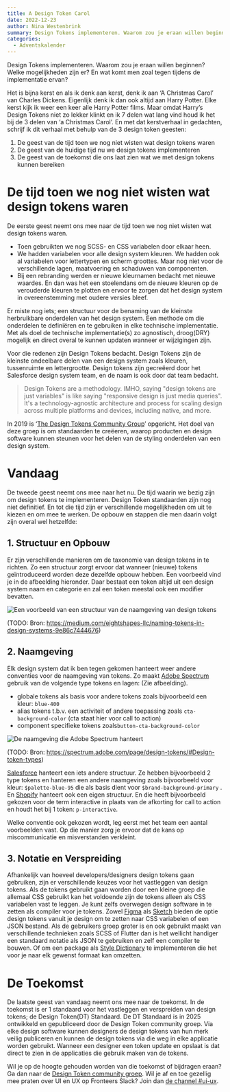 ```yaml
---
title: A Design Token Carol
date: 2022-12-23
author: Nina Westenbrink
summary: Design Tokens implementeren. Waarom zou je eraan willen beginnen? Welke mogelijkheden zijn er? En wat komt men zoal tegen tijdens de implementatie ervan?
categories: 
  - Adventskalender
---
```

Design Tokens implementeren. Waarom zou je eraan willen beginnen? Welke mogelijkheden zijn er? En wat komt men zoal tegen tijdens de implementatie ervan?

Het is bijna kerst en als ik denk aan kerst, denk ik aan ‘A Christmas Carol’ van Charles Dickens. Eigenlijk denk ik dan ook altijd aan Harry Potter. Elke kerst kijk ik weer een keer alle Harry Potter films. Maar omdat Harry’s Design Tokens niet zo lekker klinkt en ik 7 delen wat lang vind houd ik het bij de 3 delen van ‘a Christmas Carol’. En met dat kerstverhaal in gedachten, schrijf ik dit verhaal met behulp van de 3 design token geesten:

1. De geest van de tijd toen we nog niet wisten wat design tokens waren
2. De geest van de huidige tijd nu we design tokens implementeren
3. De geest van de toekomst die ons laat zien wat we met design tokens kunnen bereiken

# De tijd toen we nog niet wisten wat design tokens waren

De eerste geest neemt ons mee naar de tijd toen we nog niet wisten wat design tokens waren.

* Toen gebruikten we nog SCSS- en CSS variabelen door elkaar heen.
* We hadden variabelen voor alle design system kleuren. We hadden ook al variabelen voor lettertypen en scherm groottes. Maar nog niet voor de verschillende lagen, maatvoering en schaduwen van componenten.
* Bij een rebranding werden er nieuwe kleurnamen bedacht met nieuwe waardes. En dan was het een stoelendans om de nieuwe kleuren op de verouderde kleuren te plotten en ervoor te zorgen dat het design system in overeenstemming met oudere versies bleef.

Er miste nog iets; een structuur voor de benaming van de kleinste herbruikbare onderdelen van het design system. Een methode om die onderdelen te definiëren en te gebruiken in elke technische implementatie. Met als doel de technische implementatie(s) zo agnostisch, droog(DRY) mogelijk en direct overal te kunnen updaten wanneer er wijzigingen zijn.

Voor die redenen zijn Design Tokens bedacht. Design Tokens zijn de kleinste ondeelbare delen van een design system zoals kleuren, tussenruimte en lettergrootte. Design tokens zijn gecreëerd door het Salesforce design system team, en de naam is ook door dat team bedacht.

> Design Tokens are a methodology. IMHO, saying "design tokens are just variables" is like saying "responsive design is just media queries". It's a technology-agnostic architecture and process for scaling design across multiple platforms and devices, including native, and more.

In 2019 is ‘[The Design Tokens Community Group](https://www.w3.org/community/design-tokens/)’ opgericht. Het doel van deze groep is om standaarden te creëeren, waarop producten en design software kunnen steunen voor het delen van de styling onderdelen van een design system.

# Vandaag

De tweede geest neemt ons mee naar het nu. De tijd waarin we bezig zijn om design tokens te implementeren. Design Token standaarden zijn nog niet definitief. En tot die tijd zijn er verschillende mogelijkheden om uit te kiezen en om mee te werken. De opbouw en stappen die men daarin volgt zijn overal wel hetzelfde:

## 1. Structuur en Opbouw

Er zijn verschillende manieren om de taxonomie van design tokens in te richten. Zo een structuur zorgt ervoor dat wanneer (nieuwe) tokens geïntroduceerd worden deze dezelfde opbouw hebben. Een voorbeeld vind je in de afbeelding hieronder. Daar bestaat een token altijd uit een design system naam en categorie en zal een token meestal ook een modifier bevatten.

![Een voorbeeld van een structuur van de naamgeving van design tokens](https://fronteers.nl/_img/adventskalender/blog-nina-1.png)

(TODO: Bron: https://medium.com/eightshapes-llc/naming-tokens-in-design-systems-9e86c7444676)

## 2. Naamgeving

Elk design system dat ik ben tegen gekomen hanteert weer andere conventies voor de naamgeving van tokens. Zo maakt [Adobe Spectrum](https://www.notion.so/2317415513144ecc9ff32b5160254bcb) gebruik van de volgende type tokens en lagen: (Zie afbeelding).

* globale tokens als basis voor andere tokens zoals bijvoorbeeld een kleur: `blue-400`
* alias tokens t.b.v. een activiteit of andere toepassing zoals `cta-background-color`  (cta staat hier voor call to action)
* component specifieke tokens zoals`button-cta-background-color`

![De naamgeving die Adobe Spectrum hanteert](https://fronteers.nl/_img/adventskalender/blog-nina-2.png)

(TODO: Bron: https://spectrum.adobe.com/page/design-tokens/#Design-token-types)

[Salesforce](https://www.notion.so/2317415513144ecc9ff32b5160254bcb) hanteert een iets andere structuur. Ze hebben bijvoorbeeld 2 type tokens en hanteren  een andere naamgeving zoals bijvoorbeeld voor kleur: `$palette-blue-95` die als basis dient voor `$brand-background-primary` . En [Shopify](https://www.notion.so/2317415513144ecc9ff32b5160254bcb) hanteert ook een eigen structuur. En die heeft  bijvoorbeeld gekozen voor de term interactive in plaats van de afkorting for call to action en houdt het bij 1 token: `p-interactive`.

Welke conventie ook gekozen wordt, leg eerst met het team een aantal voorbeelden vast. Op die manier zorg je ervoor dat de kans op miscommunicatie en misverstanden verkleint.

## 3. Notatie en Verspreiding

Afhankelijk van hoeveel developers/designers design tokens gaan gebruiken, zijn er verschillende keuzes voor het vastleggen van design tokens. Als de tokens gebruikt gaan worden door een kleine groep die allemaal CSS gebruikt kan het voldoende zijn de tokens alleen als CSS variabelen vast te leggen. Je kunt zelfs overwegen design software in te zetten als compiler voor je tokens. Zowel [Figma](https://www.figma.com/community/plugin/843461159747178978/Figma-Tokens) als [Sketch](https://sketchelements.com/plugins/design-tokens/) bieden de optie design tokens vanuit je design om te zetten naar CSS variabelen of een JSON bestand. Als de gebruikers groep groter is en ook gebruikt maakt van verschillende technieken zoals SCSS of Flutter dan is het wellicht handiger een standaard notatie als JSON te gebruiken en zelf een compiler te bouwen. Of om een package als [Style Dictionary](https://amzn.github.io/style-dictionary/#/) te implementeren die het voor je naar elk gewenst formaat kan omzetten.

# De Toekomst

De laatste geest van vandaag neemt ons mee naar de toekomst. In de toekomst is er 1 standaard voor het vastleggen en verspreiden van design tokens; de Design Token(DT) Standaard. De DT Standaard is in 2025 ontwikkeld en gepubliceerd door de Design Token community groep. Via elke design software kunnen designers de design tokens van hun merk veilig publiceren en kunnen de design tokens via die weg in elke applicatie worden gebruikt. Wanneer een designer een token update en opslaat is dat direct te zien in de applicaties die gebruik maken van de tokens.

Wil je op de hoogte gehouden worden van die toekomst of bijdragen eraan? Ga dan naar de [Design Token community groep](https://www.w3.org/community/design-tokens/). Wil je af en toe gezellig mee praten over UI en UX op Fronteers Slack? Join dan [de channel #ui-ux](https://fronteersnl.slack.com/archives/C0YCG8058).